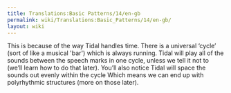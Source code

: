 ```yaml
---
title: Translations:Basic Patterns/14/en-gb
permalink: wiki/Translations:Basic_Patterns/14/en-gb/
layout: wiki
---
```


This is because of the way Tidal handles time. There is a universal
‘cycle’ (sort of like a musical 'bar') which is always running. Tidal
will play all of the sounds between the speech marks in one cycle,
unless we tell it not to (we’ll learn how to do that later). You’ll also
notice Tidal will space the sounds out evenly within the cycle Which
means we can end up with polyrhythmic structures (more on those later).
